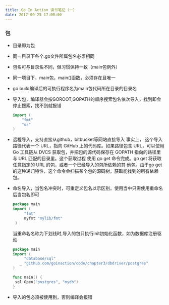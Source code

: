 ```yaml
---
title: Go In Action 读书笔记（一）
date: 2017-09-25 17:00:00
---
```


### 包

- 目录即为包
- 同一目录下各个.go文件所属包名必须相同
- 包名可与目录名不同，但习惯保持一致（main包例外）
- 同一项目下，main包，main()函数，必须存在且唯一
- go build编译后的可执行程序名为main包代码所在目录的目录名
- 导入包，编译器会按GOROOT,GOPATH的顺序搜索包名依次导入，找到即会停止搜索，找不到就报错 
  ```go
  import (
      "fmt"
      "os"
  )
  ```

- 远程导入，支持直接从github，bitbucket等网站直接导入
  事实上， 这个导入路径代表一个 URL，指向 GitHub 上的代码库。如果路径包含 URL，可以使用 Go 工具链从 DVCS 获取包，并把包的源代码保存在 GOPATH 指向的路径里与 URL 匹配的目录里。这个获取过程 使用 go get 命令完成。go get 将获取任意指定的 URL 的包，或者一个已经导入的包所依赖的其 他包。由于go get的这种递归特性，这个命令会扫描某个包的源码树，获取能找到的所有依赖包。


- 命名导入，当包名冲突时，可重定义包名以示区别，使用当中只需使用重命名后当包名即可
  ```go
  package main
  import (
       "fmt"
       myfmt "mylib/fmt"
   )
  ```
  当重命名名称为下划线时,导入的包只执行init初始化函数，如为数据库注册驱动

  ```go
  package main
  import (
       "database/sql"
     _ "github.com/goinaction/code/chapter3/dbdriver/postgres" 
  )

  func main() {
   sql.Open("postgres", "mydb")
  }
  ```

- 导入的包必须被使用到，否则编译会报错






